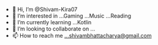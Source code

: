 - 👋 Hi, I’m @Shivam-Kira07
- 👀 I’m interested in ...Gaming ...Music ...Reading
- 🌱 I’m currently learning ...Kotlin
- 💞️ I’m looking to collaborate on ...
- 📫 How to reach me ...shivambhattacharya@gmail.com

<!---
Shivam-Kira07/Shivam-Kira07 is a ✨ special ✨ repository because its `README.md` (this file) appears on your GitHub profile.
You can click the Preview link to take a look at your changes.
--->
